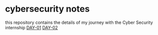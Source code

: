 # cybersecurity notes
this repository contains the details of my journey with the Cyber Security internship
[DAY-01](https://github.com/ajayDev007/cybersecurity-notes/tree/main/DAY-1)
[DAY-02]()



